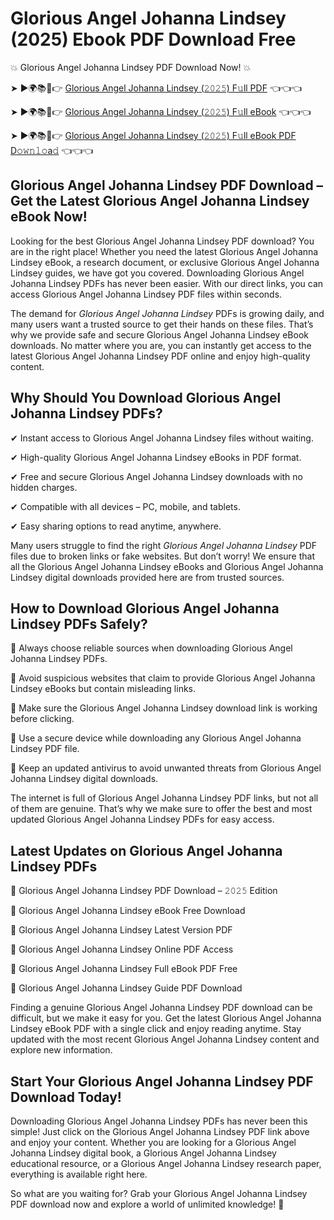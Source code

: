 # Glorious Angel Johanna Lindsey (2025) Ebook PDF Download Free

💥 Glorious Angel Johanna Lindsey PDF Download Now! 💥

➤ ►🌍📚📱👉 [Glorious Angel Johanna Lindsey (𝟸𝟶𝟸𝟻) F𝚞ll PDF](https://getpdf.xyz/glorious-angel-johanna-lindsey) 👈👈👈


➤ ►🌍📚📱👉 [Glorious Angel Johanna Lindsey (𝟸𝟶𝟸𝟻) F𝚞ll eBook](https://getpdf.xyz/glorious-angel-johanna-lindsey) 👈👈👈


➤ ►🌍📚📱👉 [Glorious Angel Johanna Lindsey (𝟸𝟶𝟸𝟻) F𝚞ll eBook PDF D𝚘𝚠𝚗𝚕𝚘a𝚍](https://getpdf.xyz/glorious-angel-johanna-lindsey) 👈👈👈


## Glorious Angel Johanna Lindsey PDF Download – Get the Latest Glorious Angel Johanna Lindsey eBook Now!

Looking for the best Glorious Angel Johanna Lindsey PDF download? You are in the right place! Whether you need the latest Glorious Angel Johanna Lindsey eBook, a research document, or exclusive Glorious Angel Johanna Lindsey guides, we have got you covered. Downloading Glorious Angel Johanna Lindsey PDFs has never been easier. With our direct links, you can access Glorious Angel Johanna Lindsey PDF files within seconds.

The demand for *Glorious Angel Johanna Lindsey* PDFs is growing daily, and many users want a trusted source to get their hands on these files. That’s why we provide safe and secure Glorious Angel Johanna Lindsey eBook downloads. No matter where you are, you can instantly get access to the latest Glorious Angel Johanna Lindsey PDF online and enjoy high-quality content.

## Why Should You Download Glorious Angel Johanna Lindsey PDFs?

✔ Instant access to Glorious Angel Johanna Lindsey files without waiting.

✔ High-quality Glorious Angel Johanna Lindsey eBooks in PDF format.

✔ Free and secure Glorious Angel Johanna Lindsey downloads with no hidden charges.

✔ Compatible with all devices – PC, mobile, and tablets.

✔ Easy sharing options to read anytime, anywhere.

Many users struggle to find the right *Glorious Angel Johanna Lindsey* PDF files due to broken links or fake websites. But don’t worry! We ensure that all the Glorious Angel Johanna Lindsey eBooks and Glorious Angel Johanna Lindsey digital downloads provided here are from trusted sources.

## How to Download Glorious Angel Johanna Lindsey PDFs Safely?

📌 Always choose reliable sources when downloading Glorious Angel Johanna Lindsey PDFs.

📌 Avoid suspicious websites that claim to provide Glorious Angel Johanna Lindsey eBooks but contain misleading links.

📌 Make sure the Glorious Angel Johanna Lindsey download link is working before clicking.

📌 Use a secure device while downloading any Glorious Angel Johanna Lindsey PDF file.

📌 Keep an updated antivirus to avoid unwanted threats from Glorious Angel Johanna Lindsey digital downloads.

The internet is full of Glorious Angel Johanna Lindsey PDF links, but not all of them are genuine. That’s why we make sure to offer the best and most updated Glorious Angel Johanna Lindsey PDFs for easy access.

## Latest Updates on Glorious Angel Johanna Lindsey PDFs

🔹 Glorious Angel Johanna Lindsey PDF Download – 𝟸𝟶𝟸𝟻 Edition

🔹 Glorious Angel Johanna Lindsey eBook Free Download

🔹 Glorious Angel Johanna Lindsey Latest Version PDF

🔹 Glorious Angel Johanna Lindsey Online PDF Access

🔹 Glorious Angel Johanna Lindsey Full eBook PDF Free

🔹 Glorious Angel Johanna Lindsey Guide PDF Download

Finding a genuine Glorious Angel Johanna Lindsey PDF download can be difficult, but we make it easy for you. Get the latest Glorious Angel Johanna Lindsey eBook PDF with a single click and enjoy reading anytime. Stay updated with the most recent Glorious Angel Johanna Lindsey content and explore new information.

## Start Your Glorious Angel Johanna Lindsey PDF Download Today!

Downloading Glorious Angel Johanna Lindsey PDFs has never been this simple! Just click on the Glorious Angel Johanna Lindsey PDF link above and enjoy your content. Whether you are looking for a Glorious Angel Johanna Lindsey digital book, a Glorious Angel Johanna Lindsey educational resource, or a Glorious Angel Johanna Lindsey research paper, everything is available right here.

So what are you waiting for? Grab your Glorious Angel Johanna Lindsey PDF download now and explore a world of unlimited knowledge! 🚀